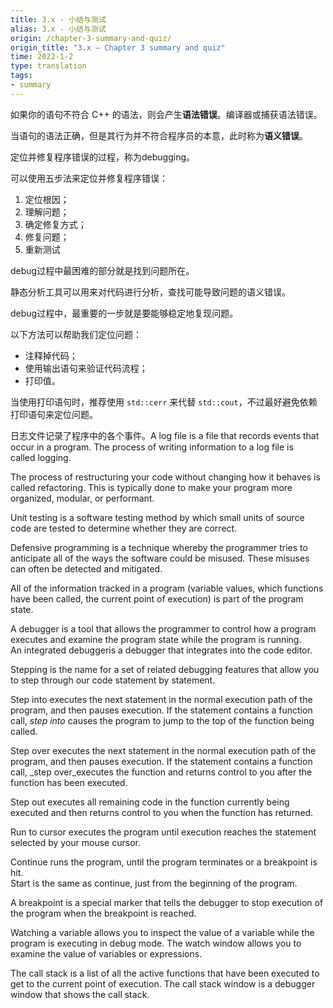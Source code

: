 ```yaml
---
title: 3.x - 小结与测试
alias: 3.x - 小结与测试
origin: /chapter-3-summary-and-quiz/
origin_title: "3.x — Chapter 3 summary and quiz"
time: 2022-1-2
type: translation
tags:
- summary
---
```



如果你的语句不符合 C++ 的语法，则会产生**语法错误**。编译器或捕获语法错误。

当语句的语法正确，但是其行为并不符合程序员的本意，此时称为**语义错误**。

定位并修复程序错误的过程，称为debugging。

可以使用五步法来定位并修复程序错误：

1.  定位根因；
2.  理解问题；
3.  确定修复方式；
4.  修复问题；
5.  重新测试

debug过程中最困难的部分就是找到问题所在。

静态分析工具可以用来对代码进行分析，查找可能导致问题的语义错误。

debug过程中，最重要的一步就是要能够稳定地复现问题。

以下方法可以帮助我们定位问题：

-  注释掉代码；
-  使用输出语句来验证代码流程；
-   打印值。

当使用打印语句时，推荐使用 `std::cerr` 来代替 `std::cout`，不过最好避免依赖打印语句来定位问题。

日志文件记录了程序中的各个事件。A log file is a file that records events that occur in a program. The process of writing information to a log file is called logging.

The process of restructuring your code without changing how it behaves is called refactoring. This is typically done to make your program more organized, modular, or performant.

Unit testing is a software testing method by which small units of source code are tested to determine whether they are correct.

Defensive programming is a technique whereby the programmer tries to anticipate all of the ways the software could be misused. These misuses can often be detected and mitigated.

All of the information tracked in a program (variable values, which functions have been called, the current point of execution) is part of the program state.

A debugger is a tool that allows the programmer to control how a program executes and examine the program state while the program is running. An integrated debuggeris a debugger that integrates into the code editor.

Stepping is the name for a set of related debugging features that allow you to step through our code statement by statement.

Step into executes the next statement in the normal execution path of the program, and then pauses execution. If the statement contains a function call, _step into_ causes the program to jump to the top of the function being called.

Step over executes the next statement in the normal execution path of the program, and then pauses execution. If the statement contains a function call, _step over_executes the function and returns control to you after the function has been executed.

Step out executes all remaining code in the function currently being executed and then returns control to you when the function has returned.

Run to cursor executes the program until execution reaches the statement selected by your mouse cursor.

Continue runs the program, until the program terminates or a breakpoint is hit.  
Start is the same as continue, just from the beginning of the program.

A breakpoint is a special marker that tells the debugger to stop execution of the program when the breakpoint is reached.

Watching a variable allows you to inspect the value of a variable while the program is executing in debug mode. The watch window allows you to examine the value of variables or expressions.

The call stack is a list of all the active functions that have been executed to get to the current point of execution. The call stack window is a debugger window that shows the call stack.
